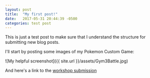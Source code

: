 ```yaml
---
layout: post
title:  "My first post!"
date:   2017-05-31 20:44:39 -0500
categories: test post
---
```

This is just a test post to make sure that I understand the structure for submitting new blog posts.

I'll start by posting some images of my Pokemon Custom Game:

![My helpful screenshot]({{ site.url }}/assets/Gym3Battle.jpg)

And here's a link to the [workshop submission][workshop]

[workshop]: http://steamcommunity.com/sharedfiles/filedetails/?id=738852003